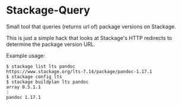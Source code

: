# Stackage-Query

Small tool that queries (returns url of) package versions on Stackage.

This is just a simple hack that looks at Stackage's HTTP redirects
to determine the package version URL.

Example usage:

```
$ stackage list lts pandoc
https://www.stackage.org/lts-7.14/package/pandoc-1.17.1
$ stackage config lts
$ stackage buildplan lts pandoc
array 0.5.1.1
:
pandoc 1.17.1
```
